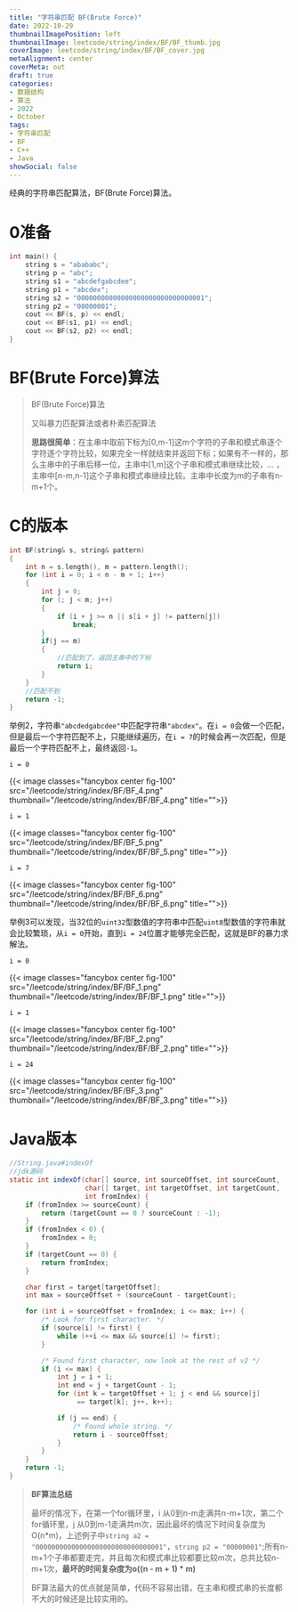 ```yaml
---
title: "字符串匹配 BF(Brute Force)"
date: 2022-10-29
thumbnailImagePosition: left
thumbnailImage: leetcode/string/index/BF/BF_thumb.jpg
coverImage: leetcode/string/index/BF/BF_cover.jpg
metaAlignment: center
coverMeta: out
draft: true
categories:
- 数据结构
- 算法
- 2022
- October
tags:
- 字符串匹配
- BF
- C++
- Java
showSocial: false
---
```


经典的字符串匹配算法，BF(Brute Force)算法。

<!--more-->
# 0准备

```c++
int main() {
    string s = "abababc";
    string p = "abc";
    string s1 = "abcdefgabcdee";
    string p1 = "abcdex";
    string s2 = "00000000000000000000000000000001";
    string p2 = "00000001";
    cout << BF(s, p) << endl;
    cout << BF(s1, p1) << endl;
    cout << BF(s2, p2) << endl;
}
```



# BF(Brute Force)算法

> BF(Brute Force)算法
>
> 又叫暴力匹配算法或者朴素匹配算法
>
> **思路很简单**：在主串中取前下标为[0,m-1]这m个字符的子串和模式串逐个字符逐个字符比较，如果完全一样就结束并返回下标；如果有不一样的，那么主串中的子串后移一位，主串中[1,m]这个子串和模式串继续比较，… ，主串中[n-m,n-1]这个子串和模式串继续比较。主串中长度为m的子串有n-m+1个。



# C的版本

```c++
int BF(string& s, string& pattern)
{
    int n = s.length(), m = pattern.length();
    for (int i = 0; i < n - m + 1; i++)
    {
        int j = 0;
        for (; j < m; j++)
        {
            if (i + j >= n || s[i + j] != pattern[j])
                break;
        }
        if(j == m)
        {
            //匹配到了，返回主串中的下标
            return i;
        }
    }
    //匹配不到
    return -1;
}
```



举例2，字符串`"abcdedgabcdee"`中匹配字符串`"abcdex"`。在`i = 0`会做一个匹配，但是最后一个字符匹配不上，只能继续遍历，在`i = 7`的时候会再一次匹配，但是最后一个字符匹配不上，最终返回`-1`。

`i = 0`

{{< image classes="fancybox center fig-100" src="/leetcode/string/index/BF/BF_4.png" thumbnail="/leetcode/string/index/BF/BF_4.png" title="">}}

`i = 1`

{{< image classes="fancybox center fig-100" src="/leetcode/string/index/BF/BF_5.png" thumbnail="/leetcode/string/index/BF/BF_5.png" title="">}}

`i = 7`

{{< image classes="fancybox center fig-100" src="/leetcode/string/index/BF/BF_6.png" thumbnail="/leetcode/string/index/BF/BF_6.png" title="">}}

举例3可以发现，当32位的`uint32`型数值的字符串中匹配`uint8`型数值的字符串就会比较繁琐，从`i = 0`开始，直到`i = 24`位置才能够完全匹配，这就是BF的暴力求解法。

`i = 0`

{{< image classes="fancybox center fig-100" src="/leetcode/string/index/BF/BF_1.png" thumbnail="/leetcode/string/index/BF/BF_1.png" title="">}}

`i = 1`

{{< image classes="fancybox center fig-100" src="/leetcode/string/index/BF/BF_2.png" thumbnail="/leetcode/string/index/BF/BF_2.png" title="">}}

`i = 24`

{{< image classes="fancybox center fig-100" src="/leetcode/string/index/BF/BF_3.png" thumbnail="/leetcode/string/index/BF/BF_3.png" title="">}}







# Java版本

```java
//String.java#indexOf
//jdk源码
static int indexOf(char[] source, int sourceOffset, int sourceCount,
                   char[] target, int targetOffset, int targetCount,
                   int fromIndex) {
    if (fromIndex >= sourceCount) {
        return (targetCount == 0 ? sourceCount : -1);
    }
    if (fromIndex < 0) {
        fromIndex = 0;
    }
    if (targetCount == 0) {
        return fromIndex;
    }

    char first = target[targetOffset];
    int max = sourceOffset + (sourceCount - targetCount);

    for (int i = sourceOffset + fromIndex; i <= max; i++) {
        /* Look for first character. */
        if (source[i] != first) {
            while (++i <= max && source[i] != first);
        }

        /* Found first character, now look at the rest of v2 */
        if (i <= max) {
            int j = i + 1;
            int end = j + targetCount - 1;
            for (int k = targetOffset + 1; j < end && source[j]
                 == target[k]; j++, k++);

            if (j == end) {
                /* Found whole string. */
                return i - sourceOffset;
            }
        }
    }
    return -1;
}
```



> **BF算法总结**
>
> 最坏的情况下，在第一个for循环里，i 从0到n-m走满共n-m+1次，第二个for循环里，j 从0到m-1走满共m次，因此最坏的情况下时间复杂度为O(n*m)，上述例子中`string a2 = "00000000000000000000000000000001"`，`string p2 = "00000001"`;所有n-m+1个子串都要走完，并且每次和模式串比较都要比较m次，总共比较n-m+1次，**最坏的时间复杂度为o((n - m + 1) * m)**
>
> BF算法最大的优点就是简单，代码不容易出错，在主串和模式串的长度都不大的时候还是比较实用的。
